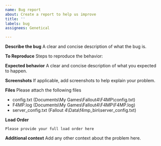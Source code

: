 ```yaml
---
name: Bug report
about: Create a report to help us improve
title: ''
labels: bug
assignees: Genetical

---
```


**Describe the bug**
A clear and concise description of what the bug is.

**To Reproduce**
Steps to reproduce the behavior:


**Expected behavior**
A clear and concise description of what you expected to happen.

**Screenshots**
If applicable, add screenshots to help explain your problem.

**Files**
Please attach the following files
 - config.txt (Documents\My Games\Fallout4\F4MP\config.txt)
 - F4MP.log (Documents\My Games\Fallout4\F4MP\F4MP.log)
 - server_config.txt (Fallout 4\Data\f4mp_bin\server_config.txt)

**Load Order**
```
Please provide your full load order here
```


**Additional context**
Add any other context about the problem here.
